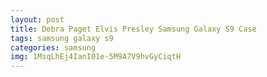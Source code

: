```yaml
---
layout: post
title: Debra Paget Elvis Presley Samsung Galaxy S9 Case
tags: samsung galaxy s9
categories: samsung
img: 1MsqLhEj4IanI01e-5M9A7V9hvGyCiqtH
---
```

